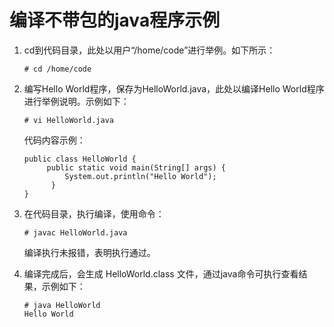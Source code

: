 # 编译不带包的java程序示例<a name="ZH-CN_TOPIC_0229243628"></a>

1.  cd到代码目录，此处以用户“/home/code”进行举例。如下所示：

    ```
    # cd /home/code 
    ```

2.  编写Hello World程序，保存为HelloWorld.java，此处以编译Hello World程序进行举例说明。示例如下：

    ```
    # vi HelloWorld.java
    ```

    代码内容示例：

    ```
    public class HelloWorld {     
         public static void main(String[] args) {         
             System.out.println("Hello World");     
          } 
    }
    ```

3.  在代码目录，执行编译，使用命令：

    ```
    # javac HelloWorld.java 
    ```

    编译执行未报错，表明执行通过。

4.  编译完成后，会生成 HelloWorld.class 文件，通过java命令可执行查看结果，示例如下：

    ```
    # java HelloWorld
    Hello World
    ```


